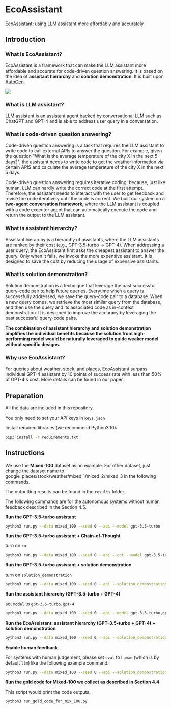 # EcoAssistant

EcoAssistant: using LLM assistant more affordably and accurately


## Introduction

### What is EcoAssistant?

EcoAssistant is a framework that can make the LLM assistant more affordable and accurate for code-driven question answering. It is based on the idea of **assistant hierarchy** and **solution demonstration**.
It is built upon [AutoGen](https://github.com/microsoft/autogen).

![](https://github.com/JieyuZ2/EcoAssistant/blob/main/assets/system.png?raw=true)

### What is LLM assistant?

LLM assistant is an assistant agent backed by conversational LLM such as ChatGPT and GPT-4 and is able to address user query in a conversation.

### What is code-driven question answering?

Code-driven question answering is a task that requires the LLM assistant to write code to call external APIs to answer the question. 
For example, given the question "What is the average temperature of the city X in the next 5 days?", the assistant needs to write code to get the weather information via certain APIS and calculate the average temperature of the city X in the next 5 days.

Code-driven question answering requires iterative coding, because, just like human, LLM can hardly write the correct code at the first attempt.
Therefore, the assistant needs to interact with the user to get feedback and revise the code iteratively until the code is correct.
We built our system on a **two-agent conversation framework**, where the LLM assistant is coupled with a code executor agent that can automatically execute the code and return the output to the LLM assistant.

### What is assistant hierarchy?

Assistant hierarchy is a hierarchy of assistants, where the LLM assistants are ranked by their cost (e.g., GPT-3.5-turbo -> GPT-4). 
When addressing a user query, the EcoAssistant first asks the cheapest assistant to answer the query. 
Only when it fails, we invoke the more expensive assistant. It is designed to save the cost by reducing the usage of expensive assistants.

### What is solution demonstration?

Solution demonstration is a technique that leverage the past successful query-code pair to help future queries.
Everytime when a query is successfully addressed, we save the query-code pair to a database. 
When a new query comes, we retrieve the most similar query from the database, and then use the query and its associated code as in-context demonstration.
It is designed to improve the accuracy by leveraging the past successful query-code pairs.

**The combination of assistant hierarchy and solution demonstration amplifies the individual benefits because the solution from high-performing model would be naturally leveraged to guide weaker model without specific designs.**

### Why use EcoAssistant?

For queries about weather, stock, and places, EcoAssistant surpass individual GPT-4 assistant by 10 points of success rate with less than 50% of GPT-4's cost.
More details can be found in our paper.

## Preparation

All the data are included in this repository.

You only need to set your API keys in `keys.json`

Install required libraries (we recommend Python3.10):

```bash
pip3 install -r requirements.txt
```

## Instructions

We use the **Mixed-100** dataset as an example. For other dataset, just change the dataset name to google_places/stock/weather/mixed_1/mixed_2/mixed_3 in the following commands.

The outputting results can be found in the `results` folder.

The following commands are for the autonomous systems without human feedback described in the Section 4.5.


**Run the GPT-3.5-turbo assistant**

```bash
python3 run.py --data mixed_100 --seed 0 --api --model gpt-3.5-turbo 
```

**Run the GPT-3.5-turbo assistant + Chain-of-Thought**

turn on `cot`

```bash
python3 run.py --data mixed_100 --seed 0 --api --cot --model gpt-3.5-turbo 
```


**Run the GPT-3.5-turbo assistant + solution demonstration**

turn on `solution_demonstration`

```bash
python3 run.py --data mixed_100 --seed 0 --api --solution_demonstration --model gpt-3.5-turbo 
```


**Run the assistant hierarchy (GPT-3.5-turbo + GPT-4)**

set `model` to `gpt-3.5-turbo,gpt-4` 

```bash
python3 run.py --data mixed_100 --seed 0 --api --model gpt-3.5-turbo,gpt-4
```


**Run the EcoAssistant: assistant hierarchy (GPT-3.5-turbo + GPT-4) + solution demonstration**

```bash
python3 run.py --data mixed_100 --seed 0 --api --solution_demonstration --model gpt-3.5-turbo,gpt-4
```

**Enable human feedback**

For systems with human judgement, please set `eval` to `human` (which is by default `llm`) like the following example command.

```bash
python3 run.py --data mixed_100 --seed 0 --api --solution_demonstration --model gpt-3.5-turbo,gpt-4 --eval human
```

**Run the gold code for Mixed-100 we collect as described in Section 4.4**

This script would print the code outputs.

```bash
python3 run_gold_code_for_mix_100.py
```
